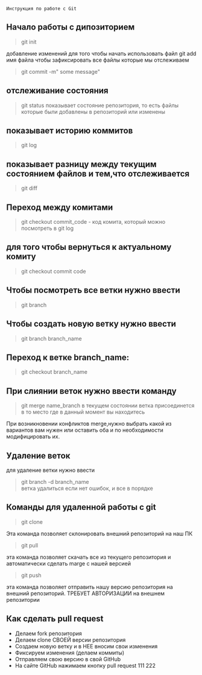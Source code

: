     Инструкция по работе с Git

## Начало работы с дипозиторием
> git init

добавление изменений
для того чтобы начать использовать файл git add имя файла
чтобы зафиксировать все файлы которые мы отслеживаем 
>git commit -m" some message"

## отслеживание состояния
>git status
показывает состояние репозитория, то есть файлы которые были добавлены в репозиторий или изменены
## показывает историю коммитов
>git log
## показывает разницу между текущим состоянием файлов и тем,что отслеживается
>git diff

## Переход между комитами
> git checkout commit_code - код комита, который можно посмотреть в git log

## для того чтобы вернуться к актуальному комиту
> git checkout commit code

## Чтобы посмотреть все ветки нужно ввести
> git branch
 ## Чтобы создать новую ветку нужно ввести 
 > git branch branch_name
 ## Переход к ветке branch_name:
 > git checkout branch_name

 ## При слиянии веток нужно ввести команду 
 > git merge name_branch 
 в текущем состоянии ветка присоединется в то место где в данный момент вы находитесь 

 При возникновении конфликтов merge,нужно выбрать какой из вариантов вам нужен или оставить оба и по необходимости модифицировать их.

 ## Удаление веток
 для удаление ветки нужно ввести 
 > git branch -d branch_name  
 ветка удалиться если нет ошибок, 
 и все в порядке 

 

  ## Команды для удаленной работы с git
  > git clone 

Эта команда позволяет склонировать внешний репозиторий на наш ПК
> git pull 

эта команда позволяет скачать все из текущего репозитория и автоматически сделать marge с нашей версией
  
> git push 

эта команда позволяет отправить нашу версию репозитория на внешний
репозиторий. ТРЕБУЕТ АВТОРИЗАЦИИ на внешнем репозитории 

## Как сделать pull request

* Делаем fork репозитория
* Делаем clone СВОЕЙ версии репозитория
* Создаем новую ветку и в НЕЕ вносим свои изменения
* Фиксируем изменения (делаем коммиты)
* Отправляем свою версию в свой GitHub
* На сайте GitHub нажимаем кнопку pull request 
111
222




  




 








